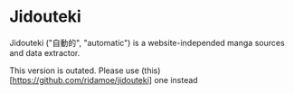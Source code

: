 # Jidouteki

Jidouteki ("自動的", "automatic") is a website-independed manga sources and data extractor.

This version is outated. Please use (this)[https://github.com/ridamoe/jidouteki] one instead

